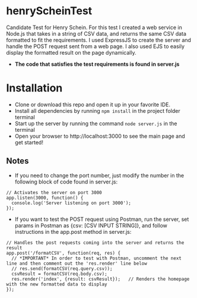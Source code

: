 # henryScheinTest

Candidate Test for Henry Schein. For this test I created a web service in Node.js that takes in a string of CSV data, and returns the
same CSV data formatted to fit the requirements. I used ExpressJS to create the server and handle the POST request sent from a web page.
I also used EJS to easily display the formatted result on the page dynamically. 
- **The code that satisfies the test requirements is found in
server.js**

# Installation

- Clone or download this repo and open it up in your favorite IDE. 
- Install all dependencies by running `npm install` in the project folder terminal
- Start up the server by running the command `node server.js` in the terminal
- Open your browser to http://localhost:3000 to see the main page and get started!

## Notes

- If you need to change the port number, just modify the number in the following block of code found in server.js:
```
// Activates the server on port 3000
app.listen(3000, function() {
  console.log('Server listening on port 3000');
});
```
- If you want to test the POST request using Postman, run the server, set params in Postman as {csv: [CSV INPUT STRING]}, 
and follow instructions in the app.post method in server.js:
```
// Handles the post requests coming into the server and returns the result
app.post('/formatCSV', function(req, res) {
  // *IMPORTANT* In order to test with Postman, uncomment the next line and then comment out the 'res.render' line below
  // res.send(formatCSV(req.query.csv));
  csvResult = formatCSV(req.body.csv);
  res.render('index', {result: csvResult});   // Renders the homepage with the new formatted data to display
});
```
